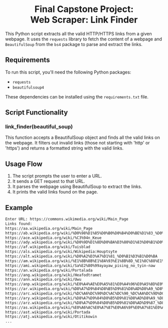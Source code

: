 <h1 align="center">Final Capstone Project: <br> Web Scraper: Link Finder</h1>

This Python script extracts all the valid HTTP/HTTPS links from a given webpage. It uses the `requests` library to fetch the content of a webpage and `BeautifulSoup` from the `bs4` package to parse and extract the links.

## Requirements

To run this script, you'll need the following Python packages:

- `requests`
- `beautifulsoup4`

These dependencies can be installed using the `requirements.txt` file.


## Script Functionality

### link_finder(beautiful_soup)
This function accepts a BeautifulSoup object and finds all the valid links on the webpage. It filters out invalid links (those not starting with 'http' or 'https') and returns a formatted string with the valid links.

## Usage Flow

1. The script prompts the user to enter a URL.
2. It sends a GET request to that URL.
3. It parses the webpage using BeautifulSoup to extract the links.
4. It prints the valid links found on the page.

## Example

```bash
Enter URL: https://commons.wikimedia.org/wiki/Main_Page
Links found:
https://aa.wikipedia.org/wiki/Main_Page
https://ab.wikipedia.org/wiki/%D0%98%D1%85%D0%B0%D0%B4%D0%BE%D1%83_%D0%B0%D0%B4%D0%B0%D2%9F%D1%8C%D0%B0
https://ace.wikipedia.org/wiki/%C3%94n_Keue
https://ady.wikipedia.org/wiki/%D0%9D%D1%8D%D0%BA%D3%80%D1%83%D0%B1%D0%B3%D1%8A%D0%BE_%D1%88%D1%8A%D1%85%D1%8C%D0%B0%D3%80
https://af.wikipedia.org/wiki/Tuisblad
https://als.wikipedia.org/wiki/Wikipedia:Houptsyte
https://alt.wikipedia.org/wiki/%D0%A2%D3%A7%D1%81_%D0%B1%D3%B1%D0%BA
https://am.wikipedia.org/wiki/%E1%8B%8B%E1%8A%93%E1%8B%8D_%E1%8C%88%E1%8C%BD
https://ami.wikipedia.org/wiki/Sa%E2%80%99ayayaw_pising_no_tyin-naw
https://an.wikipedia.org/wiki/Portalada
https://ang.wikipedia.org/wiki/Heafodtramet
https://ann.wikipedia.org/wiki/Uwu
https://anp.wikipedia.org/wiki/%E0%A4%AE%E0%A5%81%E0%A4%96%E0%A5%8D%E0%A4%AF_%E0%A4%AA%E0%A5%83%E0%A4%B7%E0%A5%8D%E0%A4%A0
https://ar.wikipedia.org/wiki/%D8%A7%D9%84%D8%B5%D9%81%D8%AD%D8%A9_%D8%A7%D9%84%D8%B1%D8%A6%D9%8A%D8%B3%D8%A9
https://arc.wikipedia.org/wiki/%DC%A6%DC%90%DC%AC%DC%90_%DC%AA%DC%9D%DC%AB%DC%9D%DC%AC%DC%90
https://ary.wikipedia.org/wiki/%D8%A7%D9%84%D8%B5%D9%81%D8%AD%D8%A9_%D8%A7%D9%84%D9%84%D9%88%D9%84%D8%A7
https://arz.wikipedia.org/wiki/%D8%A7%D9%84%D8%B5%D9%81%D8%AD%D9%87_%D8%A7%D9%84%D8%B1%D8%A6%D9%8A%D8%B3%D9%8A%D9%87
https://as.wikipedia.org/wiki/%E0%A6%AC%E0%A7%87%E0%A6%9F%E0%A7%81%E0%A6%AA%E0%A6%BE%E0%A6%A4
https://ast.wikipedia.org/wiki/Portada
https://atj.wikipedia.org/wiki/Otitikowin
...
